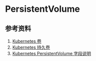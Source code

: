 # PersistentVolume

## 参考资料

1. [Kubernetes 卷](https://kubernetes.io/zh/docs/concepts/storage/volumes/)
2. [Kubernetes 持久卷](https://kubernetes.io/zh/docs/concepts/storage/persistent-volumes/)
3. [Kubernetes PersistentVolume 字段说明](https://kubernetes.io/docs/reference/generated/kubernetes-api/v1.21/#persistentvolume-v1-core)
